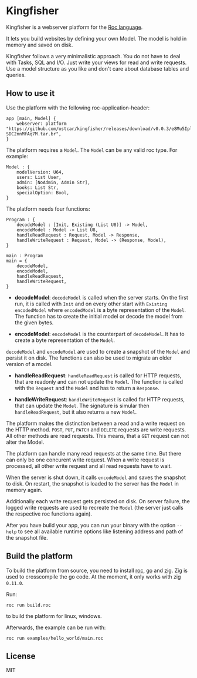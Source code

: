 # Kingfisher

Kingfisher is a webserver platform for the [Roc
language](https://www.roc-lang.org/).

It lets you build websites by defining your own Model. The model is hold in
memory and saved on disk.

Kingfisher follows a very minimalistic approach. You do not have to deal with
Tasks, SQL and I/O. Just write your views for read and write requests. Use a
model structure as you like and don't care about database tables and queries.


## How to use it

Use the platform with the following roc-application-header:

```roc
app [main, Model] {
    webserver: platform "https://github.com/ostcar/kingfisher/releases/download/v0.0.3/e8Mu5IplmOnXPU9VgpTCT6kyB463gX-SDC2nnMfAq7M.tar.br",
}
```

The platform requires a `Model`. The `Model` can be any valid roc type. For
example:

```roc
Model : {
    modelVersion: U64,
    users: List User,
    admin: [NoAdmin, Admin Str],
    books: List Str,
    specialOption: Bool,
}
```

The platform needs four functions:

```roc
Program : {
    decodeModel : [Init, Existing (List U8)] -> Model,
    encodeModel : Model -> List U8,
    handleReadRequest : Request, Model -> Response,
    handleWriteRequest : Request, Model -> (Response, Model),
}

main : Program
main = {
    decodeModel,
    encodeModel,
    handleReadRequest,
    handleWriteRequest,
}
```

* **decodeModel**: `decodeModel` is called when the server starts. On the first
  run, it is called with `Init` and on every other start with `Existing
  encodedModel` where `encodedModel` is a byte representation of the `Model`.
  The function has to create the initial model or decode the model from the
  given bytes.

* **encodeModel**: `encodeModel` is the counterpart of `decodeModel`. It has to
  create a byte representation of the `Model`.

`decodeModel` and `encodeModel` are used to create a snapshot of the `Model` and
persist it on disk. The functions can also be used to migrate an older version
of a model.

* **handleReadRequest**: `handleReadRequest` is called for HTTP requests, that
  are readonly and can not update the `Model`. The function is called with the
  `Request` and the `Model` and has to return a `Response`.

* **handleWriteRequest**: `handleWriteRequest` is called for HTTP requests, that
  can update the `Model`. The signature is simular then `handleReadRequest`, but
  it also returns a new `Model`.

The platform makes the distinction between a read and a write request on the
HTTP method. `POST`, `PUT`, `PATCH` and `DELETE` requests are write requests.
All other methods are read requests. This means, that a `GET` request can not
alter the Model.

The platform can handle many read requests at the same time. But there can only
be one concurent write request. When a write request is processed, all other
write request and all read requests have to wait.

When the server is shut down, it calls `encodeModel` and saves the snapshot to
disk. On restart, the snapshot is loaded to the server has the `Model` in memory
again.

Additionally each write request gets persisted on disk. On server failure, the
logged write requests are used to recreate the `Model` (the server just calls
the respective roc functions again).

After you have build your app, you can run your binary with the option `--help`
to see all available runtime options like listening address and path of the
snapshot file.


## Build the platform

To build the platform from source, you need to install
[roc](https://www.roc-lang.org/install), [go](https://go.dev/dl/) and
[zig](https://ziglang.org/learn/getting-started/#installing-zig). Zig is used to
crosscompile the go code. At the moment, it only works with zig `0.11.0`.

Run:

    roc run build.roc

to build the platform for linux, windows.

Afterwards, the example can be run with:

    roc run examples/hello_world/main.roc


## License

MIT
